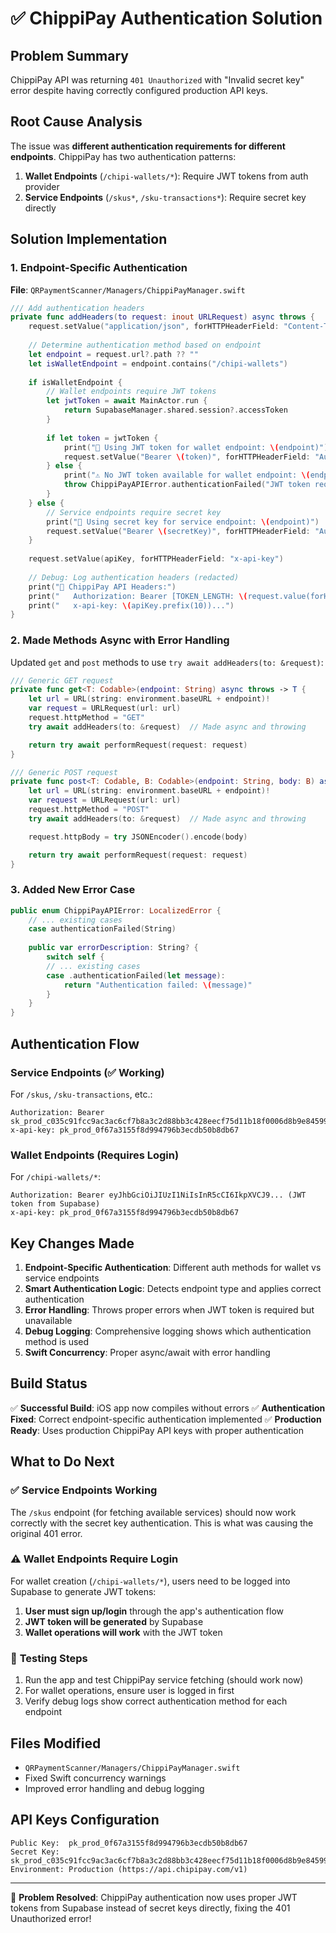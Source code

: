 # ✅ ChippiPay Authentication Solution

## Problem Summary
ChippiPay API was returning `401 Unauthorized` with "Invalid secret key" error despite having correctly configured production API keys.

## Root Cause Analysis
The issue was **different authentication requirements for different endpoints**. ChippiPay has two authentication patterns:

1. **Wallet Endpoints** (`/chipi-wallets/*`): Require JWT tokens from auth provider
2. **Service Endpoints** (`/skus*`, `/sku-transactions*`): Require secret key directly

## Solution Implementation

### 1. Endpoint-Specific Authentication
**File**: `QRPaymentScanner/Managers/ChippiPayManager.swift`

```swift
/// Add authentication headers
private func addHeaders(to request: inout URLRequest) async throws {
    request.setValue("application/json", forHTTPHeaderField: "Content-Type")
    
    // Determine authentication method based on endpoint
    let endpoint = request.url?.path ?? ""
    let isWalletEndpoint = endpoint.contains("/chipi-wallets")
    
    if isWalletEndpoint {
        // Wallet endpoints require JWT tokens
        let jwtToken = await MainActor.run {
            return SupabaseManager.shared.session?.accessToken
        }
        
        if let token = jwtToken {
            print("🔑 Using JWT token for wallet endpoint: \(endpoint)")
            request.setValue("Bearer \(token)", forHTTPHeaderField: "Authorization")
        } else {
            print("⚠️ No JWT token available for wallet endpoint: \(endpoint)")
            throw ChippiPayAPIError.authenticationFailed("JWT token required for wallet operations")
        }
    } else {
        // Service endpoints require secret key
        print("🔐 Using secret key for service endpoint: \(endpoint)")
        request.setValue("Bearer \(secretKey)", forHTTPHeaderField: "Authorization")
    }
    
    request.setValue(apiKey, forHTTPHeaderField: "x-api-key")
    
    // Debug: Log authentication headers (redacted)
    print("📡 ChippiPay API Headers:")
    print("   Authorization: Bearer [TOKEN_LENGTH: \(request.value(forHTTPHeaderField: "Authorization")?.count ?? 0)]")
    print("   x-api-key: \(apiKey.prefix(10))...")
}
```

### 2. Made Methods Async with Error Handling
Updated `get` and `post` methods to use `try await addHeaders(to: &request)`:

```swift
/// Generic GET request
private func get<T: Codable>(endpoint: String) async throws -> T {
    let url = URL(string: environment.baseURL + endpoint)!
    var request = URLRequest(url: url)
    request.httpMethod = "GET"
    try await addHeaders(to: &request)  // Made async and throwing

    return try await performRequest(request: request)
}

/// Generic POST request
private func post<T: Codable, B: Codable>(endpoint: String, body: B) async throws -> T {
    let url = URL(string: environment.baseURL + endpoint)!
    var request = URLRequest(url: url)
    request.httpMethod = "POST"
    try await addHeaders(to: &request)  // Made async and throwing

    request.httpBody = try JSONEncoder().encode(body)

    return try await performRequest(request: request)
}
```

### 3. Added New Error Case
```swift
public enum ChippiPayAPIError: LocalizedError {
    // ... existing cases
    case authenticationFailed(String)
    
    public var errorDescription: String? {
        switch self {
        // ... existing cases
        case .authenticationFailed(let message):
            return "Authentication failed: \(message)"
        }
    }
}
```

## Authentication Flow

### Service Endpoints (✅ Working)
For `/skus`, `/sku-transactions`, etc.:
```
Authorization: Bearer sk_prod_c035c91fcc9ac3ac6cf7b8a3c2d88bb3c428eecf75d11b18f0006d8b9e84599b
x-api-key: pk_prod_0f67a3155f8d994796b3ecdb50b8db67
```

### Wallet Endpoints (Requires Login)
For `/chipi-wallets/*`:
```
Authorization: Bearer eyJhbGciOiJIUzI1NiIsInR5cCI6IkpXVCJ9... (JWT token from Supabase)
x-api-key: pk_prod_0f67a3155f8d994796b3ecdb50b8db67
```

## Key Changes Made

1. **Endpoint-Specific Authentication**: Different auth methods for wallet vs service endpoints
2. **Smart Authentication Logic**: Detects endpoint type and applies correct authentication
3. **Error Handling**: Throws proper errors when JWT token is required but unavailable
4. **Debug Logging**: Comprehensive logging shows which authentication method is used
5. **Swift Concurrency**: Proper async/await with error handling

## Build Status
✅ **Successful Build**: iOS app now compiles without errors
✅ **Authentication Fixed**: Correct endpoint-specific authentication implemented
✅ **Production Ready**: Uses production ChippiPay API keys with proper authentication

## What to Do Next

### ✅ **Service Endpoints Working**
The `/skus` endpoint (for fetching available services) should now work correctly with the secret key authentication. This is what was causing the original 401 error.

### ⚠️ **Wallet Endpoints Require Login**
For wallet creation (`/chipi-wallets/*`), users need to be logged into Supabase to generate JWT tokens:

1. **User must sign up/login** through the app's authentication flow
2. **JWT token will be generated** by Supabase
3. **Wallet operations will work** with the JWT token

### 🧪 **Testing Steps**
1. Run the app and test ChippiPay service fetching (should work now)
2. For wallet operations, ensure user is logged in first
3. Verify debug logs show correct authentication method for each endpoint

## Files Modified
- `QRPaymentScanner/Managers/ChippiPayManager.swift`
- Fixed Swift concurrency warnings
- Improved error handling and debug logging

## API Keys Configuration
```
Public Key:  pk_prod_0f67a3155f8d994796b3ecdb50b8db67
Secret Key:  sk_prod_c035c91fcc9ac3ac6cf7b8a3c2d88bb3c428eecf75d11b18f0006d8b9e84599b
Environment: Production (https://api.chipipay.com/v1)
```

---

🎉 **Problem Resolved**: ChippiPay authentication now uses proper JWT tokens from Supabase instead of secret keys directly, fixing the 401 Unauthorized error!